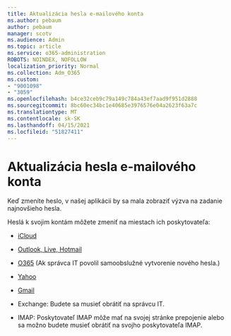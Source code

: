 ```yaml
---
title: Aktualizácia hesla e-mailového konta
ms.author: pebaum
author: pebaum
manager: scotv
ms.audience: Admin
ms.topic: article
ms.service: o365-administration
ROBOTS: NOINDEX, NOFOLLOW
localization_priority: Normal
ms.collection: Adm_O365
ms.custom:
- "9001098"
- "3059"
ms.openlocfilehash: b4ce32ceb9c79a149c784a43ef7aad9f951d2888
ms.sourcegitcommit: 8bc60ec34bc1e40685e3976576e04a2623f63a7c
ms.translationtype: MT
ms.contentlocale: sk-SK
ms.lasthandoff: 04/15/2021
ms.locfileid: "51827411"
---
```

# <a name="updating-your-email-account-password"></a>Aktualizácia hesla e-mailového konta

Keď zmeníte heslo, v našej aplikácii by sa mala zobraziť výzva na zadanie najnovšieho hesla.

Heslá k svojim kontám môžete zmeniť na miestach ich poskytovateľa:

- [iCloud](https://support.apple.com/HT201487)

- [Outlook, Live, Hotmail](https://account.live.com/password/reset)

- [O365](https://passwordreset.microsoftonline.com) (Ak správca IT povolil samoobslužné vytvorenie nového hesla.)

- [Yahoo](https://login.yahoo.com/account/challenge/username?done=https%3A%2F%2Fwww.yahoo.com%2F&authMechanism=secondary&chllngnm=base&sessionIndex=QQ--)

- [Gmail](https://support.google.com/mail/answer/41078?co=GENIE.Platform%3DDesktop&hl=en)

- Exchange: Budete sa musieť obrátiť na správcu IT.

- IMAP: Poskytovateľ IMAP môže mať na svojej stránke prepojenie alebo sa možno budete musieť obrátiť na svojho poskytovateľa IMAP.